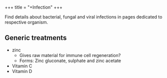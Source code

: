 +++
title = "+Infection"
+++

Find details about bacterial, fungal and viral infections in pages dedicated to respective organism.

## Generic treatments
- zinc
  - Gives raw material for immune cell regeneration?
  - Forms: Zinc gluconate, sulphate and zinc acetate
- Vitamin C
- Vitamin D


